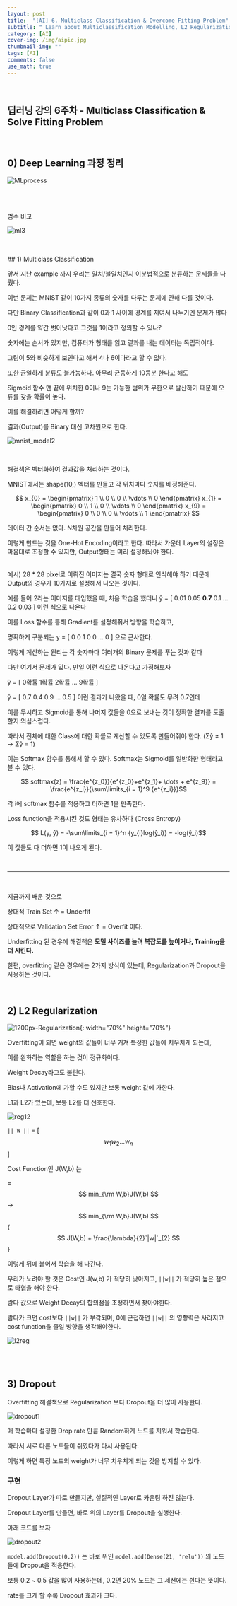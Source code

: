```yaml
---
layout: post
title:  "[AI] 6. Multiclass Classification & Overcome Fitting Problem"
subtitle: " Learn about Multiclassification Modelling, L2 Regularization & Dropout"
category: [AI]
cover-img: /img/aipic.jpg
thumbnail-img: ""
tags: [AI]
comments: false
use_math: true
---
```

<br />

## 딥러닝 강의 6주차 - Multiclass Classification & Solve Fitting Problem

<br />

## 0) Deep Learning 과정 정리

![MLprocess](https://user-images.githubusercontent.com/86182583/129992667-67e8dbf3-052b-4ed2-b702-044db024fe0e.PNG)

<br />
<br />

범주 비교

![ml3](https://user-images.githubusercontent.com/86182583/129992812-60a0ac73-7503-4af9-a99e-8ad353210cb0.PNG)

<br />
<br />
## 1) Multiclass Classification

앞서 지난 example 까지 우리는 일치/불일치인지 이분법적으로 분류하는 문제들을 다뤘다.

이번 문제는 MNIST 같이 10가지 종류의 숫자를 다루는 문제에 관해 다룰 것이다.

다만 Binary Classification과 같이 0과 1 사이에 경계를 지여서 나누기엔 문제가 많다

0인 경계를 약간 벗어낫다고 그것을 1이라고 정의할 수 있나?

숫자에는 순서가 있지만, 컴퓨터가 형태를 읽고 결과를 내는 데이터는 독립적이다.

그림이 5와 비슷하게 보인다고 해서 4나 6이다라고 할 수 없다.

또한 균일하게 분류도 불가능하다. 아무리 균등하게 10등분 한다고 해도

Sigmoid 함수 맨 끝에 위치한 0이나 9는 가능한 범위가 무한으로 발산하기 때문에 오류를 갖을 확률이 높다.

이를 해결하려면 어떻게 할까?

결과(Output)를 Binary 대신 고차원으로 한다.

![mnist_model2](https://user-images.githubusercontent.com/86182583/129867168-e78f8e85-a869-4149-8f87-10e080b11a0f.PNG)

<br />

해결책은 벡터화하여 결과값을 처리하는 것이다.

MNIST에서는 shape(10,) 벡터를 만들고 각 위치마다 숫자를 배정해준다.

$$ x_{0} = \begin{pmatrix} 1 \\ 0 \\ 0 \\ \vdots \\ 0 \end{pmatrix}  x_{1} = \begin{pmatrix} 0 \\ 1 \\ 0 \\ \vdots \\ 0 \end{pmatrix}  x_{9} = \begin{pmatrix} 0 \\ 0 \\ 0 \\ \vdots \\ 1 \end{pmatrix} $$

데이터 간 순서는 없다. N차원 공간을 만들어 처리한다.

이렇게 만드는 것을 One-Hot Encoding이라고 한다. 따라서 가운데 Layer의 설정은 마음대로 조정할 수 있지만, Output형태는 미리 설정해놔야 한다.

<br />
예시) 28 * 28 pixel로 이뤄진 이미지는 결국 숫자 형태로 인식해야 하기 때문에 Output의 경우가 10가지로 설정해서 나오는 것이다.

예를 들어 2라는 이미지를 대입했을 때, 처음 학습을 했더니 ŷ = [ 0.01 0.05 **0.7** 0.1 ... 0.2 0.03 ] 이런 식으로 나온다

이를 Loss 함수를 통해 Gradient를 설정해줘서 방향을 학습하고,

명확하게 구분되는 y = [ 0 0 1 0 0 ... 0 ] 으로 근사한다.

이렇게 계산하는 원리는 각 숫자마다 여러개의 Binary 문제를 푸는 것과 같다

다만 여기서 문제가 있다. 만일 이런 식으로 나온다고 가정해보자

ŷ = [ 0확률 1확률 2확률 ... 9확률 ]

ŷ = [ 0.7 0.4 0.9 ... 0.5 ] 이런 결과가 나왔을 때, 0일 확률도 무려 0.7인데

이를 무시하고 Sigmoid를 통해 나머지 값들을 0으로 보내는 것이 정확한 결과를 도출할지 의심스럽다.

따라서 전체에 대한 Class에 대한 확률로 계산할 수 있도록 만들어줘야 한다. (Σŷ ≠ 1 → Σŷ = 1)

이는 Softmax 함수를 통해서 할 수 있다. Softmax는 Sigmoid를 일반화한 형태라고 볼 수 있다.

$$ softmax(z) = \frac{e^{z_0}}{e^{z_0}+e^{z_1}+ \dots + e^{z_9}} = \frac{e^{z_i}}{\sum\limits_{i = 1}^9 {e^{z_i}}}$$

각 i에 softmax 함수를 적용하고 더하면 1을 만족한다.

Loss function을 적용시킨 것도 형태는 유사하다 (Cross Entropy)

$$ L(y, ŷ) = -\sum\limits_{i = 1}^n {y_{i}log(ŷ_i)} = -log(ŷ_i)$$

이 값들도 다 더하면 1이 나오게 된다.

<br />

---

<br />

지금까지 배운 것으로

상대적 Train Set ↑ = Underfit

상대적으로 Validation Set Error ↑ = Overfit 이다.

Underfitting 된 경우에 해결책은 **모델 사이즈를 늘려 복잡도를 높이거나, Training을 더 시킨다.**

한편, overfitting 같은 경우에는 2가지 방식이 있는데, Regularization과 Dropout을 사용하는 것이다.

<br />

## 2) L2 Regularization

![1200px-Regularization](https://user-images.githubusercontent.com/86182583/130037415-2a56522e-b9cb-4c13-82ef-ba2c376d3449.png){: width="70%" height="70%"}

Overfitting이 되면 weight의 값들이 너무 커져 특정한 값들에 치우치게 되는데,

이를 완화하는 역할을 하는 것이 정규화이다.

Weight Decay라고도 불린다.

Bias나 Activation에 가할 수도 있지만 보통 weight 값에 가한다.

L1과 L2가 있는데, 보통 L2를 더 선호한다.

![reg12](https://user-images.githubusercontent.com/86182583/130037534-ec3ae6f3-0b4f-4533-95d2-255ea2258b3e.png)

`|| W ||` = [ $$ w_{1} w_{2} \dots w_{n} $$ ]

Cost Function인 J(W,b) 는

=$$ min_{\rm W,b}J(W,b) $$ → $$ min_{\rm W,b}J(W,b) $$ {$$ J(W,b) + \frac{\lambda}{2}`|w|`_{2} $$}

이렇게 뒤에 붙어서 학습을 해 나간다.

우리가 노려야 할 것은 Cost인 J(w,b) 가 적당히 낮아지고, `||w||` 가 적당히 높은 점으로 타협을 해야 한다.

람다 값으로 Weight Decay의 합의점을 조정하면서 찾아야한다.

람다가 크면 cost보다 `||w||` 가 부각되며, 0에 근접하면 `||w||` 의 영향력은 사라지고 cost function을 줄일 방향을 생각해야한다.

![l2reg](https://user-images.githubusercontent.com/86182583/130101864-3361cbf2-032f-4ae8-9bad-f0c6a00a12a6.PNG)

<br />
<br />

## 3) Dropout

Overfitting 해결책으로 Regularization 보다 Dropout을 더 많이 사용한다.

![dropout1](https://user-images.githubusercontent.com/86182583/130006814-b0f8dfb6-993a-430e-a477-b7ab06483556.png)

매 학습마다 설정한 Drop rate 만큼 Random하게 노드를 지워서 학습한다.

따라서 서로 다른 노드들이 쉬였다가 다시 사용된다.

이렇게 하면 특정 노드의 weight가 너무 치우치게 되는 것을 방지할 수 있다.

### 구현

Dropout Layer가 따로 만들지만, 실질적인 Layer로 카운팅 하진 않는다.

Dropout Layer를 만들면, 바로 위의 Layer를 Dropout을 실행한다.

아래 코드를 보자

![dropout2](https://user-images.githubusercontent.com/86182583/130009590-b0075171-adb6-42b0-a35d-f4a284682b4d.png)

`model.add(Dropout(0.2))` 는 바로 위인 `model.add(Dense(21, 'relu'))` 의 노드들에 Dropout을 적용한다.

보통 0.2 ~ 0.5 값을 많이 사용하는데, 0.2면 20% 노드는 그 세션에는 쉰다는 뜻이다.

rate를 크게 할 수록 Dropout 효과가 크다.


<br />
<br />
